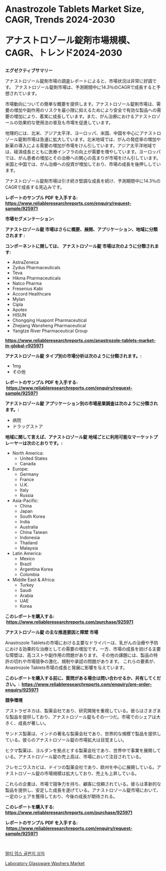 <p><h1>Anastrozole Tablets Market Size, CAGR, Trends 2024-2030

アナストロゾール錠剤市場規模、CAGR、トレンド2024-2030</h1></p><p><strong>エグゼクティブサマリー</strong></p>
<p><p>アナストロゾール錠剤市場の調査レポートによると、市場状況は非常に好調です。 アナストロゾール錠剤市場は、予測期間中に14.3％のCAGRで成長すると予想されています。</p><p>市場動向についての簡単な概要を提供します。アナストロゾール錠剤市場は、需要の増加や副作用のリスクを最小限に抑えるためにより安全で有効な製品への需要の増加により、着実に成長しています。また、がん治療におけるアナストロゾールの効果的な使用法の普及も市場を促進しています。</p><p>地理的には、北米、アジア太平洋、ヨーロッパ、米国、中国を中心にアナストロゾール錠剤市場は急速に拡大しています。北米地域では、がんの発症率の増加や新薬の導入による需要の増加が市場をけん引しています。アジア太平洋地域では、経済成長とともに医療インフラの向上が需要を増やしています。ヨーロッパでは、がん患者の増加とその治療への関心の高まりが市場をけん引しています。米国と中国では、がん治療への投資が増加しており、市場の成長を後押ししています。</p><p>アナストロゾール錠剤市場は引き続き堅調な成長を続け、予測期間中に14.3％のCAGRで成長する見込みです。</p></p>
<p><strong>レポートのサンプル PDF を入手する: <a href="https://www.reliableresearchreports.com/enquiry/request-sample/925971">https://www.reliableresearchreports.com/enquiry/request-sample/925971</a></strong></p>
<p><strong>市場セグメンテーション:</strong></p>
<p><strong> アナストロゾール錠 市場はさらに概要、展開、アプリケーション、地域に分類されます :</strong></p>
<p><strong>コンポーネントに関しては、 アナストロゾール錠 市場は次のように分類されます: &nbsp;</strong></p>
<p><ul><li>AstraZeneca</li><li>Zydus Pharmaceuticals</li><li>Teva</li><li>Hikma Pharmaceuticals</li><li>Natco Pharma</li><li>Fresenius Kabi</li><li>Accord Healthcare</li><li>Mylan</li><li>Cipla</li><li>Apotex</li><li>HISUN</li><li>Chongqing Huapont Pharmaceutical</li><li>Zhejiang Wansheng Pharmaceutical</li><li>Yangtze River Pharmaceutical Group</li></ul></p>
<p><strong><a href="https://www.reliableresearchreports.com/anastrozole-tablets-market-in-global-r925971">https://www.reliableresearchreports.com/anastrozole-tablets-market-in-global-r925971</a></strong></p>
<p><strong> アナストロゾール錠 タイプ別の市場分析は次のように分類されます。:</strong></p>
<p><ul><li>1mg</li><li>その他</li></ul></p>
<p><strong>レポートのサンプル PDF を入手する: &nbsp;<a href="https://www.reliableresearchreports.com/enquiry/request-sample/925971">https://www.reliableresearchreports.com/enquiry/request-sample/925971</a></strong></p>
<p><strong> アナストロゾール錠 アプリケーション別の市場産業調査は次のように分類されます。:</strong></p>
<p><ul><li>病院</li><li>ドラッグストア</li></ul></p>
<p><strong>地域に関して言えば、アナストロゾール錠 地域ごとに利用可能なマーケットプレーヤーは次のとおりです。:</strong></p>
<p><ul>
    <li>
        North America:
        <ul>
            <li>United States</li>
            <li>Canada</li>
        </ul>
    </li>
    <li>
        Europe:
        <ul>
            <li>Germany</li>
            <li>France</li>
            <li>U.K.</li>
            <li>Italy</li>
            <li>Russia</li>
        </ul>
    </li>
    <li>
        Asia-Pacific:
        <ul>
            <li>China</li>
            <li>Japan</li>
            <li>South Korea</li>
            <li>India</li>
            <li>Australia</li>
            <li>China Taiwan</li>
            <li>Indonesia</li>
            <li>Thailand</li>
            <li>Malaysia</li>
        </ul>
    </li>
    <li>
        Latin America:
        <ul>
            <li>Mexico</li>
            <li>Brazil</li>
            <li>Argentina Korea</li>
            <li>Colombia</li>
        </ul>
    </li>
    <li>
        Middle East & Africa:
        <ul>
            <li>Turkey</li>
            <li>Saudi</li>
            <li>Arabia</li>
            <li>UAE</li>
            <li>Korea</li>
        </ul>
    </li>
    </ul></p>
<p><strong>このレポートを購入する: &nbsp;<a href="https://www.reliableresearchreports.com/purchase/925971">https://www.reliableresearchreports.com/purchase/925971</a></strong></p>
<p><strong>アナストロゾール錠 の主な推進要因と障壁 市場</strong></p>
<p><p>Anastrozole Tabletsの市場における主要なドライバーは、乳がんの治療や予防における効果的な治療としての需要の増加です。一方、市場の成長を妨げる主要な障壁は、高コストや副作用の問題があります。 その他の課題には、製品の特許の切れや市場競争の激化、規制や承認の問題があります。 これらの要素が、Anastrozole Tablets市場の成長と発展に影響を与えています。</p></p>
<p><strong>このレポートを購入する前に、質問がある場合は問い合わせるか、共有してください。:&nbsp; <a href="https://www.reliableresearchreports.com/enquiry/pre-order-enquiry/925971">https://www.reliableresearchreports.com/enquiry/pre-order-enquiry/925971</a></strong></p>
<p><strong>競争環境</strong></p>
<p><p>アストラゼネカは、製薬会社であり、研究開発を重視している。彼らはさまざまな製品を提供しており、アナストロゾール錠もその一つだ。市場でのシェアは大きく、成長が著しい。 </p><p>サンドス製薬は、インドの著名な製薬会社であり、世界的な規模で製品を提供している。彼らのアナストロゾール錠の市場拡大は目覚ましい。</p><p>ヒクマ製薬は、ヨルダンを拠点とする製薬会社であり、世界中で事業を展開している。アナストロゾール錠の売上高は、市場において注目されている。</p><p>フレセニウスカビは、ドイツの製薬会社であり、欧州を中心に展開している。アナストロゾール錠の市場規模は拡大しており、売上も上昇している。</p><p>これらの企業は、市場で競争力を持ち、顧客に信頼されている。彼らは革新的な製品を提供し、安定した成長を遂げている。アナストロゾール錠市場において、一定のシェアを獲得しており、今後の成長が期待される。</p></p>
<p><strong>このレポートを購入する: &nbsp; <a href="https://www.reliableresearchreports.com/purchase/925971">https://www.reliableresearchreports.com/purchase/925971</a></strong></p>
<p><strong>レポートのサンプル PDF を入手する: &nbsp;<a href="https://www.reliableresearchreports.com/enquiry/request-sample/925971">https://www.reliableresearchreports.com/enquiry/request-sample/925971</a></strong><strong></strong></p>
<p>&nbsp;</p>
<p><p><a href="https://github.com/rsg307664904/Market-Research-Report-List-1/blob/main/709054421044.md">멀티 뎁스 골판지 상자</a></p><p><a href="https://github.com/AKSHATREPORTPRIME/Market-Research-Report-List-4/blob/main/laboratory-glassware-washers-market.md">Laboratory Glassware Washers Market</a></p></p>
